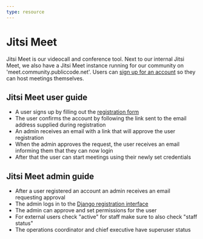 ```yaml
---
type: resource
---
```


# Jitsi Meet

Jitsi Meet is our videocall and conference tool. Next to our internal Jitsi Meet, we also have a Jitsi Meet instance running for our community on 'meet.community.publiccode.net'. Users can [sign up for an account](https://meet.community.publiccode.net/accountmanager/register/) so they can host meetings themselves. 

## Jitsi Meet user guide

* A user signs up by filling out the [registration form](https://meet.community.publiccode.net/accountmanager/register/)
* The user confirms the account by following the link sent to the email address supplied during registration
* An admin receives an email with a link that will approve the user registration
* When the admin approves the request, the user receives an email informing them that they can now login
* After that the user can start meetings using their newly set credentials

## Jitsi Meet admin guide

* After a user registered an account an admin receives an email requesting approval
* The admin logs in to the [Django registration interface](https://meet.community.publiccode.net/accountmanager/admin)
* The admin can approve and set permissions for the user 
* For external users check "active" for staff make sure to also check "staff status"
* The operations coordinator and chief executive have superuser status
